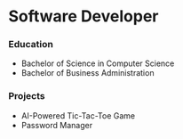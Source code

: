 # Software Developer
### Education
- Bachelor of Science in Computer Science
- Bachelor of Business Administration
### Projects
- AI-Powered Tic-Tac-Toe Game
- Password Manager
